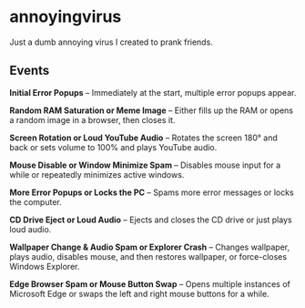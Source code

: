 # annoyingvirus
Just a dumb annoying virus I created to prank friends.
## Events
**Initial Error Popups** – Immediately at the start, multiple error popups appear.

**Random RAM Saturation or Meme Image** – Either fills up the RAM or opens a random image in a browser, then closes it.

**Screen Rotation or Loud YouTube Audio** – Rotates the screen 180° and back or sets volume to 100% and plays YouTube audio.

**Mouse Disable or Window Minimize Spam** – Disables mouse input for a while or repeatedly minimizes active windows.

**More Error Popups or Locks the PC** – Spams more error messages or locks the computer.

**CD Drive Eject or Loud Audio** – Ejects and closes the CD drive or just plays loud audio.

**Wallpaper Change & Audio Spam or Explorer Crash** – Changes wallpaper, plays audio, disables mouse, and then restores wallpaper, or force-closes Windows Explorer.

**Edge Browser Spam or Mouse Button Swap** – Opens multiple instances of Microsoft Edge or swaps the left and right mouse buttons for a while.
